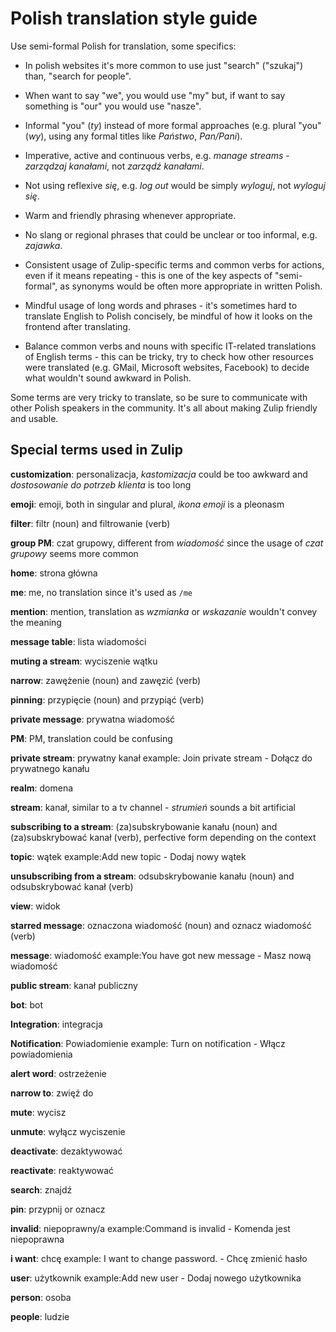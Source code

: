# Polish translation style guide

Use semi-formal Polish for translation, some specifics:

* In polish websites it's more common to use just "search" ("szukaj") than, "search for people".  

* When want to say "we", you would use "my" but, if want to say something is "our" you would use "nasze".

* Informal "you" (*ty*) instead of more formal approaches (e.g. plural
  "you" (*wy*), using any formal titles like *Państwo*, *Pan/Pani*).

* Imperative, active and continuous verbs, e.g. *manage streams* -
  *zarządzaj kanałami*, not *zarządź kanałami*.

* Not using reflexive *się*, e.g. *log out* would be simply *wyloguj*,
  not *wyloguj się*.

* Warm and friendly phrasing whenever appropriate.

* No slang or regional phrases that could be unclear or too informal,
  e.g. *zajawka*.

* Consistent usage of Zulip-specific terms and common verbs for
  actions, even if it means repeating - this is one of the key aspects
  of "semi-formal", as synonyms would be often more appropriate in
  written Polish.

* Mindful usage of long words and phrases - it's sometimes hard to
  translate English to Polish concisely, be mindful of how it looks on
  the frontend after translating.

* Balance common verbs and nouns with specific IT-related translations
  of English terms - this can be tricky, try to check how other
  resources were translated (e.g. GMail, Microsoft websites, Facebook)
  to decide what wouldn't sound awkward in Polish.

Some terms are very tricky to translate, so be sure to communicate
with other Polish speakers in the community. It's all about making
Zulip friendly and usable.

## Special terms used in Zulip

**customization**: personalizacja, *kastomizacja* could be too awkward
  and *dostosowanie do potrzeb klienta* is too long

**emoji**: emoji, both in singular and plural, *ikona emoji* is a pleonasm

**filter**: filtr (noun) and filtrowanie (verb)

**group PM**: czat grupowy, different from *wiadomość* since the usage
  of *czat grupowy* seems more common

**home**: strona główna

**me**: me, no translation since it's used as `/me`

**mention**: mention, translation as *wzmianka* or *wskazanie* wouldn't convey the meaning

**message table**: lista wiadomości

**muting a stream**: wyciszenie wątku

**narrow**: zawężenie (noun) and zawęzić (verb)

**pinning**: przypięcie (noun) and przypiąć (verb)

**private message**: prywatna wiadomość

**PM**: PM, translation could be confusing

**private stream**: prywatny kanał example: Join private stream - Dołącz do prywatnego kanału

**realm**: domena

**stream**: kanał, similar to a tv channel - *strumień* sounds a bit artificial

**subscribing to a stream**: (za)subskrybowanie kanału (noun) and
  (za)subskrybować kanał (verb), perfective form depending on the
  context

**topic**: wątek example:Add new topic - Dodaj nowy wątek

**unsubscribing from a stream**: odsubskrybowanie kanału (noun) and odsubskrybować kanał (verb)

**view**: widok

**starred message**: oznaczona wiadomość (noun) and oznacz wiadomość (verb)

**message**: wiadomość example:You have got new message - Masz nową wiadomość

**public stream**: kanał publiczny

**bot**: bot

**Integration**: integracja

**Notification**: Powiadomienie example: Turn on notification - Włącz powiadomienia

**alert word**: ostrzeżenie

**narrow to**: zwięź do

**mute**: wycisz

**unmute**: wyłącz wyciszenie

**deactivate**: dezaktywować

**reactivate**: reaktywować

**search**: znajdź 

**pin**: przypnij or oznacz

**invalid**: niepoprawny/a example:Command is invalid - Komenda jest niepoprawna

**i want**: chcę example: I want to change password. - Chcę zmienić hasło

**user**: użytkownik example:Add new user - Dodaj nowego użytkownika

**person**: osoba

**people**: ludzie

